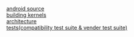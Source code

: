 [android source](https://source.android.com/)  
[building kernels](https://source.android.com/setup/building-kernels.html)  
[architecture](https://source.android.com/devices/architecture)  
[tests(compatibility test suite & vender test suite)](https://source.android.com/compatibility/tests)  
